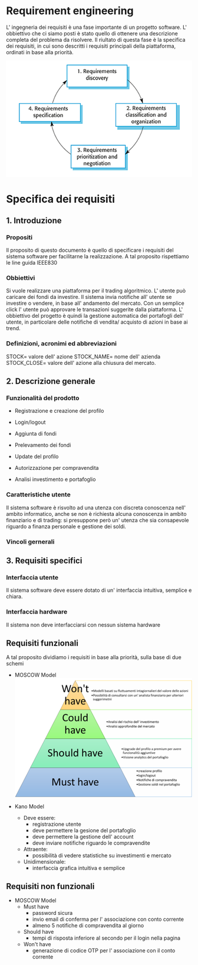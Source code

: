 # Requirement engineering
L' ingegneria dei requisiti è una fase importante di un progetto software.
L' obbiettivo che ci siamo posti è stato quello di ottenere una descrizione completa del problema da risolvere. Il riultato di questa fase è la specifica dei requisiti, in cui sono descritti i requisiti principali della piattaforma, ordinati in base alla priorità.

![Alt text](./asset/requirements%20engineering.png)


# Specifica dei requisiti
## 1. Introduzione
### Propositi
Il proposito di questo documento è quello di specificare i requisiti del sistema software per facilitarne la realizzazione. A tal proposito rispettiamo le line guida IEEE830
### Obbiettivi
Si vuole realizzare una piattaforma per il trading algoritmico. L' utente può caricare dei fondi da investire. Il sistema invia notifiche all' utente se investire o vendere, in base all' andamento del mercato. Con un semplice click l' utente può approvare le transazioni suggerite dalla piattaforma. L' obbiettivo del progetto è quindi la gestione automatica dei portafogli dell' utente, in particolare delle notifiche di vendita/ acquisto di azioni in base ai trend.
### Definizioni, acronimi ed abbreviazioni 
STOCK= valore dell' azione
STOCK_NAME= nome dell' azienda
STOCK_CLOSE= valore dell' azione alla chiusura del mercato.

## 2. Descrizione generale
### Funzionalità del prodotto

- Registrazione e creazione del profilo

- Login/logout

- Aggiunta di fondi

- Prelevamento dei fondi

- Update del profilo

- Autorizzazione per compravendita

- Analisi investimento e portafoglio

### Caratteristiche utente
Il sistema software è risvolto ad una utenza con discreta conoscenza nell' ambito informatico, anche se non è richiesta alcuna conoscenza in ambito finanziario e di trading: si presuppone però un' utenza che sia consapevole riguardo a finanza personale e gestione dei soldi.

### Vincoli gernerali

## 3. Requisiti specifici
### Interfaccia utente
Il sistema software deve essere dotato di un' interfaccia intuitiva, semplice e chiara.
### Interfaccia hardware
Il sistema non deve interfacciarsi con nessun sistema hardware

## Requisiti funzionali
A tal proposito dividiamo i requisiti in base alla priorità, sulla base di due schemi
- MOSCOW Model
![Alt text](./asset/moscow.jpg)



- Kano Model
    - Deve essere: 
        - registrazione utente
        - deve permettere la gesione del portafoglio
        - deve permettere la gestione dell' account
        - deve inviare notifiche riguardo le compravendite
    - Attraente:
        - possibilità di vedere statistiche su investimenti e mercato
    - Unidimensionale:
        - interfaccia grafica intuitiva e semplice

## Requisiti non funzionali
- MOSCOW Model
    - Must have
        - password sicura
        - invio email di conferma per l' associazione con conto corrente
        - almeno 5 notifiche di compravendita al giorno
    - Should have
        - tempi di risposta inferiore al secondo per il login nella pagina
    - Won't have
        - generazione di codice OTP per l' associazione con il conto corrente



[def]: https://github.com/andrearoota/SoftwareEngineeringProject/blob/main/documentation/Engineering%20requirements/moscow.jpg
